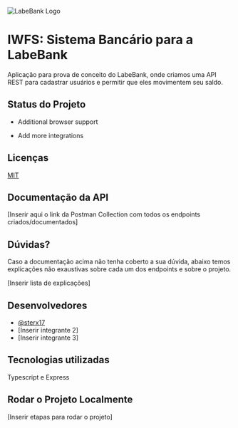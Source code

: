 ![LabeBank Logo](https://i.ibb.co/gzxY5gq/LabeBANK.png)

# IWFS: Sistema Bancário para a LabeBank

Aplicação para prova de conceito do LabeBank, onde criamos uma API REST para cadastrar usuários e permitir que eles movimentem seu saldo.

## Status do Projeto

- Additional browser support

- Add more integrations


## Licenças

[MIT](https://choosealicense.com/licenses/mit/)


## Documentação da API

[Inserir aqui o link da Postman Collection com todos os endpoints criados/documentados]
## Dúvidas?

Caso a documentação acima não tenha coberto a sua dúvida, abaixo temos explicações não exaustivas sobre cada um dos endpoints e sobre o projeto.

[Inserir lista de explicações]
## Desenvolvedores

- [@sterx17](https://www.github.com/sterx17)
- [Inserir integrante 2]
- [Inserir integrante 3]

## Tecnologias utilizadas

Typescript e Express

## Rodar o Projeto Localmente

[Inserir etapas para rodar o projeto]

<!-- Clone the project

```bash
  git clone https://link-to-project
```

Go to the project directory

```bash
  cd my-project
```

Install dependencies

```bash
  npm install
```

Start the server

```bash
  npm run start -->
```

